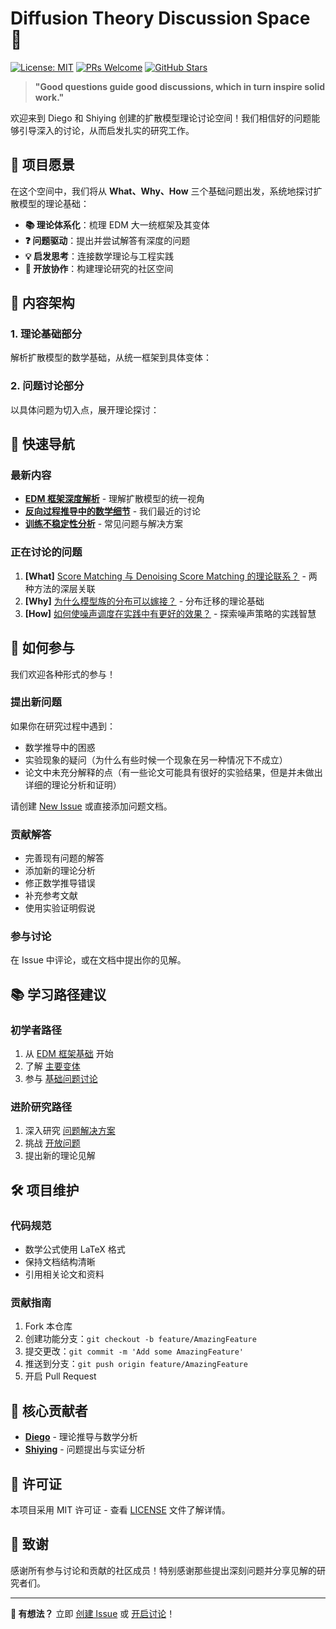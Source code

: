 # Diffusion Theory Discussion Space 🧠

[![License: MIT](https://img.shields.io/badge/License-MIT-yellow.svg)](https://opensource.org/licenses/MIT)
[![PRs Welcome](https://img.shields.io/badge/PRs-welcome-brightgreen.svg)](https://makeapullrequest.com)
[![GitHub Stars](https://img.shields.io/github/stars/Shiying-Zhang/diffusion-theory-discussion.svg)](https://github.com/Shiying-Zhang/diffusion-theory-discussion/stargazers)

> **"Good questions guide good discussions, which in turn inspire solid work."**

欢迎来到 Diego 和 Shiying 创建的扩散模型理论讨论空间！我们相信好的问题能够引导深入的讨论，从而启发扎实的研究工作。

## 🎯 项目愿景

在这个空间中，我们将从 **What、Why、How** 三个基础问题出发，系统地探讨扩散模型的理论基础：

- **📚 理论体系化**：梳理 EDM 大一统框架及其变体
- **❓ 问题驱动**：提出并尝试解答有深度的问题  
- **💡 启发思考**：连接数学理论与工程实践
- **🤝 开放协作**：构建理论研究的社区空间

## 📖 内容架构

### 1. 理论基础部分
解析扩散模型的数学基础，从统一框架到具体变体：

### 2. 问题讨论部分  
以具体问题为切入点，展开理论探讨：

## 🚀 快速导航

### 最新内容
- **[EDM 框架深度解析](theory-foundations/edm-framework/mathematical-basis.md)** - 理解扩散模型的统一视角
- **[反向过程推导中的数学细节](question-discussions/mathematical-questions/reverse-process-derivation.md)** - 我们最近的讨论
- **[训练不稳定性分析](theory-foundations/problem-solutions/training-instabilities.md)** - 常见问题与解决方案

### 正在讨论的问题
1. **[What]** [Score Matching 与 Denoising Score Matching 的理论联系？](question-discussions/mathematical-questions/score-matching-connections.md) - 两种方法的深层关联
2. **[Why]** [为什么模型族的分布可以嫁接？](question-discussions/theoretical-questions/model-family-grafting.md) - 分布迁移的理论基础
3. **[How]** [如何使噪声调度在实践中有更好的效果？](question-discussions/empirical-questions/hyperparameter-effects.md) - 探索噪声策略的实践智慧

## 🤔 如何参与

我们欢迎各种形式的参与！

### 提出新问题
如果你在研究过程中遇到：
- 数学推导中的困惑
- 实验现象的疑问（为什么有些时候一个现象在另一种情况下不成立）  
- 论文中未充分解释的点（有一些论文可能具有很好的实验结果，但是并未做出详细的理论分析和证明）

请创建 [New Issue](https://github.com/Shiying-Zhang/diffusion-theory-discussion/issues/new/choose) 或直接添加问题文档。

### 贡献解答
- 完善现有问题的解答
- 添加新的理论分析
- 修正数学推导错误
- 补充参考文献
- 使用实验证明假说

### 参与讨论
在 Issue 中评论，或在文档中提出你的见解。

## 📚 学习路径建议

### 初学者路径
1. 从 [EDM 框架基础](theory-foundations/edm-framework/mathematical-basis.md) 开始
2. 了解 [主要变体](theory-foundations/variants-analysis/score-based-models.md)
3. 参与 [基础问题讨论](question-discussions/mathematical-questions/reverse-process-derivation.md)

### 进阶研究路径  
1. 深入研究 [问题解决方案](theory-foundations/problem-solutions/training-instabilities.md)
2. 挑战 [开放问题](question-discussions/open-problems/theoretical-challenges.md)
3. 提出新的理论见解

## 🛠️ 项目维护

### 代码规范
- 数学公式使用 LaTeX 格式
- 保持文档结构清晰
- 引用相关论文和资料

### 贡献指南
1. Fork 本仓库
2. 创建功能分支：`git checkout -b feature/AmazingFeature`
3. 提交更改：`git commit -m 'Add some AmazingFeature'`
4. 推送到分支：`git push origin feature/AmazingFeature`
5. 开启 Pull Request

## 👥 核心贡献者

- **[Diego](https://github.com/your-username)** - 理论推导与数学分析
- **[Shiying](https://github.com/Shiying-Zhang)** - 问题提出与实证分析

## 📄 许可证

本项目采用 MIT 许可证 - 查看 [LICENSE](LICENSE) 文件了解详情。

## 🙏 致谢

感谢所有参与讨论和贡献的社区成员！特别感谢那些提出深刻问题并分享见解的研究者们。

---

**💭 有想法？** 立即 [创建 Issue](https://github.com/Shiying-Zhang/diffusion-theory-discussion/issues/new) 或 [开启讨论](https://github.com/Shiying-Zhang/diffusion-theory-discussion/discussions)！